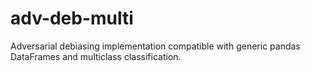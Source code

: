 # adv-deb-multi
Adversarial debiasing implementation compatible with generic pandas DataFrames and multiclass classification.
